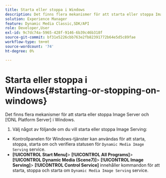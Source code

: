 ```yaml
---
title: Starta eller stoppa i Windows
description: Det finns flera mekanismer för att starta eller stoppa Image Server och [!DNL Platform Server] i Windows
solution: Experience Manager
feature: Dynamic Media Classic,SDK/API
role: Developer,User
exl-id: 9c7dc74a-5965-428f-9146-6b39c46b318f
source-git-commit: bf31e5226cbb763e2fb82391772b64e5d5c89fae
workflow-type: tm+mt
source-wordcount: '74'
ht-degree: 0%

---
```


# Starta eller stoppa i Windows{#starting-or-stopping-on-windows}

Det finns flera mekanismer för att starta eller stoppa Image Server och [!DNL Platform Server] i Windows.

1. Välj något av följande om du vill starta eller stoppa Image Serving:

* Kontrollpanelen för Windows-tjänster kan användas för att starta, stoppa, starta om och verifiera statusen för `Dynamic Media Image Serving` service.
* **[!UICONTROL Start Menu]**> **[!UICONTROL All Programs]**> **[!UICONTROL Dynamic Media (Scene7)]**> **[!UICONTROL Image Serving]**> **[!UICONTROL Control Service]** innehåller kommandon för att starta, stoppa och starta om `Dynamic Media Image Serving` service.
